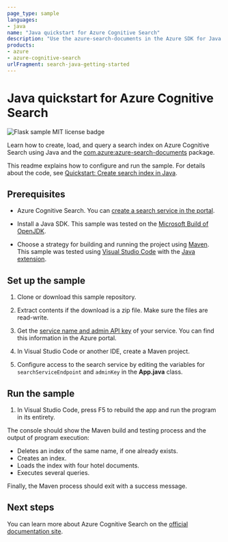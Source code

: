 ```yaml
---
page_type: sample
languages:
- java
name: "Java quickstart for Azure Cognitive Search"
description: "Use the azure-search-documents in the Azure SDK for Java to create, load, and query a search index in Cognitive Search."
products:
- azure
- azure-cognitive-search
urlFragment: search-java-getting-started
---
```


# Java quickstart for Azure Cognitive Search

![Flask sample MIT license badge](https://img.shields.io/badge/license-MIT-green.svg)

Learn how to create, load, and query a search index on Azure Cognitive Search using Java and the [com.azure:azure-search-documents](https://search.maven.org/artifact/com.azure/azure-search-documents) package.

This readme explains how to configure and run the sample. For details about the code, see [Quickstart: Create search index in Java](https://learn.microsoft.com/azure/search/search-get-started-java).

## Prerequisites

- Azure Cognitive Search. You can [create a search service in the portal](https://docs.microsoft.com/azure/search/search-create-service-portal).

- Install a Java SDK. This sample was tested on the [Microsoft Build of OpenJDK](https://learn.microsoft.com/java/openjdk/ins).

- Choose a strategy for building and running the project using [Maven](https://maven.apache.org/). This sample was tested using [Visual Studio Code](https://code.visualstudio.com/) with the [Java extension](https://vscode.trafficmanager.net/docs/java/extensions).

## Set up the sample

1. Clone or download this sample repository.

1. Extract contents if the download is a zip file. Make sure the files are read-write.

1. Get the [service name and admin API key](https://learn.microsoft.com/azure/search/search-get-started-java#get-a-key-and-url) of your service. You can find this information in the Azure portal.

1. In Visual Studio Code or another IDE, create a Maven project.

1. Configure access to the search service by editing the variables for `searchServiceEndpoint` and `adminKey` in the **App.java** class.

## Run the sample

1. In Visual Studio Code, press F5 to rebuild the app and run the program in its entirety.

The console should show the Maven build and testing process and the output of program execution:

- Deletes an index of the same name, if one already exists.
- Creates an index.
- Loads the index with four hotel documents.
- Executes several  queries.

Finally, the Maven process should exit with a success message. 

## Next steps

You can learn more about Azure Cognitive Search on the [official documentation site](https://docs.microsoft.com/azure/search).
